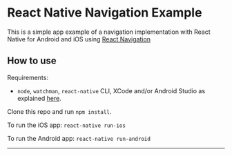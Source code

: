 # React Native Navigation Example
This is a simple app example of a navigation implementation with React Native for Android and iOS using [React Navigation](https://reactnavigation.org/)

How to use
----------------
Requirements:
 - `node`, `watchman`, `react-native` CLI, XCode and/or Android Studio as explained [here](https://facebook.github.io/react-native/docs/getting-started.html#node-watchman).

Clone this repo and run `npm install`.

To run the iOS app: `react-native run-ios`

To run the Android app: `react-native run-android`

----------------
